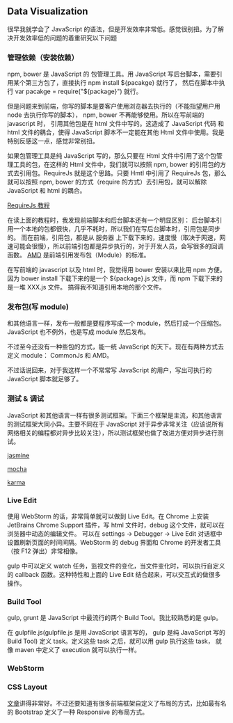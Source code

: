 ## Data Visualization

很早我就学会了 JavaScript 的语法，但是开发效率非常低。感觉很别扭。为了解决开发效率低的问题的着重研究以下问题

### 管理依赖（安装依赖）

npm, bower 是 JavaScript 的 包管理工具。用 JavaScript 写后台脚本，需要引用某个第三方包了，直接执行 npm install ${pacakge} 就行了， 然后在脚本中执行 var pacakge = require("${package}") 就行。

但是问题来到前端，你写的脚本是要客户使用浏览器去执行的（不能指望用户用 node 去执行你写的脚本）， npm, bower 不再能够使用。所以在写前端的 javascript 时， 引用其他包是在 html 文件中写的。这造成了 JavaScript 代码 和 html 文件的耦合，使得 JavaScript
脚本不一定能在其他 Html 文件中使用。我是特别反感这一点，感觉非常别扭。

如果包管理工具是纯 JavaScript 写的，那么只要在 Html 文件中引用了这个包管理工具的包，在这样的 Html 文件中，我们就可以按照 npm,
bower 的引用包的方式去引用包。RequireJs 就是这个思路。只要 Hmtl 中引用了 RequireJs 包，那么就可以按照 npm, bower 的方式（require
的方式）去引用包，就可以解除 JavaScript 和 html 的耦合。

[RequireJs 教程](http://www.ruanyifeng.com/blog/2012/11/require_js.html)

在读上面的教程时，我发现前端脚本和后台脚本还有一个明显区别： 后台脚本引用一个本地的包都很快，几乎不耗时，所以我们在写后台脚本时，引用包是同步的。
而在前端，引用包，都是从 服务器 上下载下来的，速度慢（取决于网速，网速可能会很慢），所以前端引包都是异步执行的，对于开发人员，会写很多的回调函数。
[AMD](http://www.ruanyifeng.com/blog/2012/10/asynchronous_module_definition.html) 是前端引用发布包（Module）的标准。


在写前端的 javascript 以及 html 时，我觉得用 bower 安装以来比用 npm 方便。因为 bower install <package> 下载下来的是一个 ${package}.js 文件，而 npm 下载下来的是一堆 XXX.js 文件。
搞得我不知道引用本地的那个文件。

### 发布包(写 module)

和其他语言一样，发布一般都是要程序写成一个 module，然后打成一个压缩包。JavaScript 也不例外，也是写成 module 然后发布。

不过至今还没有一种些包的方式，能一统 JavaScript 的天下。现在有两种方式去定义 module： CommonJs 和 AMD。

不过话说回来，对于我这样一个不常常写 JavaScript 的用户，写出可执行的 JavaScript 脚本就足够了。


### 测试 & 调试

JavaScript 和其他语言一样有很多测试框架。下面三个框架是主流，和其他语言的测试框架大同小异。主要不同在于 JavaScript
对于异步非常关注（应该说所有网络相关的编程都对异步比较关注），所以测试框架也做了改进方便对异步进行测试。

[jasmine](https://jasmine.github.io/)

[mocha](https://mochajs.org/)

[karma](https://karma-runner.github.io/1.0/index.html)



### Live Edit

使用 WebStorm 的话，非常简单就可以做到 Live Edit。在 Chrome 上安装 JetBrains Chrome Support 插件，写 html 文件时，debug 这个文件，就可以在浏览器中动态的编辑文件。
可以在 settings -> Debugger -> Live Edit 对话框中设置刷新页面的时间间隔。WebStorm 的 debug 界面和 Chrome 的开发者工具（按 F12 弹出）非常相像。


gulp 中可以定义 watch 任务，监视文件的变化，当文件变化时，可以执行自定义的 callback 函数。这种特性和上面的 Live Edit 结合起来，可以交互式的做很多操作。


### Build Tool

gulp, grunt 是 JavaScript 中最流行的两个 Build Tool。我比较熟悉的是 gulp。

在 gulpfile.js(gulpfile.js 是用 JavaScript 语言写的， gulp 是纯 JavaScript 写的 Build Tool) 定义 task。定义这些 task 之后，就可以用 gulp 执行这些 task， 就像 maven 中定义了 execution 就可以执行一样。


### WebStorm


### CSS Layout

[文章](http://web.jobbole.com/91779/)讲得非常好。不过还要知道有很多前端框架自定义了布局的方式，比如最有名的 Bootstrap 定义了一种 Responsive 的布局方式。

